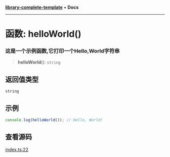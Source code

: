 [**library-complete-template**](../README.md) • **Docs**

***

# 函数: helloWorld()

### 这是一个示例函数,它打印一个Hello,World字符串

> **helloWorld**(): `string`

## 返回值类型

`string`

## 示例

```ts
console.log(helloWorld()); // Hello, World!
```

## 查看源码

[index.ts:22](https://github.com/hacxy/library-complete-template/blob/f09d8d930b62c19f5fc94416bb0cda4560c0bb0f/src/index.ts#L22)
